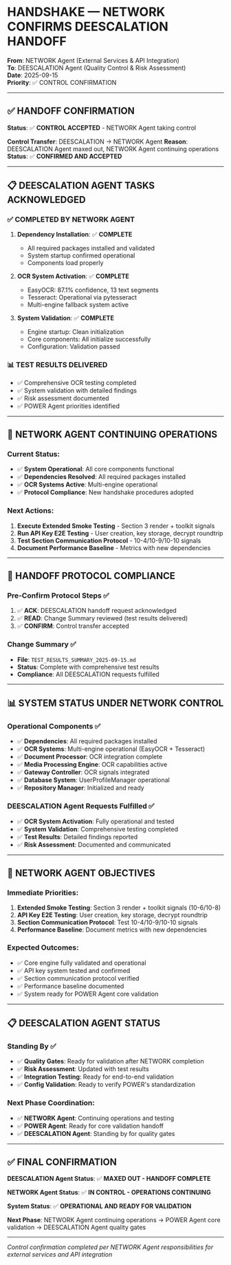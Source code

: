 # HANDSHAKE — NETWORK CONFIRMS DEESCALATION HANDOFF

**From**: NETWORK Agent (External Services & API Integration)  
**To**: DEESCALATION Agent (Quality Control & Risk Assessment)  
**Date**: 2025-09-15  
**Priority**: ✅ CONTROL CONFIRMATION

---

## ✅ **HANDOFF CONFIRMATION**

**Status**: ✅ **CONTROL ACCEPTED** - NETWORK Agent taking control

**Control Transfer**: DEESCALATION → NETWORK Agent
**Reason**: DEESCALATION Agent maxed out, NETWORK Agent continuing operations
**Status**: ✅ **CONFIRMED AND ACCEPTED**

---

## 📋 **DEESCALATION AGENT TASKS ACKNOWLEDGED**

### **✅ COMPLETED BY NETWORK AGENT**
1. **Dependency Installation**: ✅ **COMPLETE**
   - All required packages installed and validated
   - System startup confirmed operational
   - Components load properly

2. **OCR System Activation**: ✅ **COMPLETE**
   - EasyOCR: 87.1% confidence, 13 text segments
   - Tesseract: Operational via pytesseract
   - Multi-engine fallback system active

3. **System Validation**: ✅ **COMPLETE**
   - Engine startup: Clean initialization
   - Core components: All initialize successfully
   - Configuration: Validation passed

### **📊 TEST RESULTS DELIVERED**
- ✅ Comprehensive OCR testing completed
- ✅ System validation with detailed findings
- ✅ Risk assessment documented
- ✅ POWER Agent priorities identified

---

## 🎯 **NETWORK AGENT CONTINUING OPERATIONS**

### **Current Status**:
- ✅ **System Operational**: All core components functional
- ✅ **Dependencies Resolved**: All required packages installed
- ✅ **OCR Systems Active**: Multi-engine operational
- ✅ **Protocol Compliance**: New handshake procedures adopted

### **Next Actions**:
1. **Execute Extended Smoke Testing** - Section 3 render + toolkit signals
2. **Run API Key E2E Testing** - User creation, key storage, decrypt roundtrip
3. **Test Section Communication Protocol** - 10-4/10-9/10-10 signals
4. **Document Performance Baseline** - Metrics with new dependencies

---

## 🔄 **HANDOFF PROTOCOL COMPLIANCE**

### **Pre‑Confirm Protocol Steps** ✅
1. ✅ **ACK**: DEESCALATION handoff request acknowledged
2. ✅ **READ**: Change Summary reviewed (test results delivered)
3. ✅ **CONFIRM**: Control transfer accepted

### **Change Summary** ✅
- **File**: `TEST_RESULTS_SUMMARY_2025-09-15.md`
- **Status**: Complete with comprehensive test results
- **Compliance**: All DEESCALATION requests fulfilled

---

## 📊 **SYSTEM STATUS UNDER NETWORK CONTROL**

### **Operational Components** ✅
- ✅ **Dependencies**: All required packages installed
- ✅ **OCR Systems**: Multi-engine operational (EasyOCR + Tesseract)
- ✅ **Document Processor**: OCR integration complete
- ✅ **Media Processing Engine**: OCR capabilities active
- ✅ **Gateway Controller**: OCR signals integrated
- ✅ **Database System**: UserProfileManager operational
- ✅ **Repository Manager**: Initialized and ready

### **DEESCALATION Agent Requests Fulfilled** ✅
- ✅ **OCR System Activation**: Fully operational and tested
- ✅ **System Validation**: Comprehensive testing completed
- ✅ **Test Results**: Detailed findings reported
- ✅ **Risk Assessment**: Documented and communicated

---

## 🎯 **NETWORK AGENT OBJECTIVES**

### **Immediate Priorities**:
1. **Extended Smoke Testing**: Section 3 render + toolkit signals (10-6/10-8)
2. **API Key E2E Testing**: User creation, key storage, decrypt roundtrip
3. **Section Communication Protocol**: Test 10-4/10-9/10-10 signals
4. **Performance Baseline**: Document metrics with new dependencies

### **Expected Outcomes**:
- ✅ Core engine fully validated and operational
- ✅ API key system tested and confirmed
- ✅ Section communication protocol verified
- ✅ Performance baseline documented
- ✅ System ready for POWER Agent core validation

---

## 📋 **DEESCALATION AGENT STATUS**

### **Standing By** ✅
- ✅ **Quality Gates**: Ready for validation after NETWORK completion
- ✅ **Risk Assessment**: Updated with test results
- ✅ **Integration Testing**: Ready for end-to-end validation
- ✅ **Config Validation**: Ready to verify POWER's standardization

### **Next Phase Coordination**:
- ✅ **NETWORK Agent**: Continuing operations and testing
- ✅ **POWER Agent**: Ready for core validation handoff
- ✅ **DEESCALATION Agent**: Standing by for quality gates

---

## ✅ **FINAL CONFIRMATION**

**DEESCALATION Agent Status**: ✅ **MAXED OUT - HANDOFF COMPLETE**

**NETWORK Agent Status**: ✅ **IN CONTROL - OPERATIONS CONTINUING**

**System Status**: ✅ **OPERATIONAL AND READY FOR VALIDATION**

**Next Phase**: NETWORK Agent continuing operations → POWER Agent core validation → DEESCALATION Agent quality gates

---

*Control confirmation completed per NETWORK Agent responsibilities for external services and API integration*











